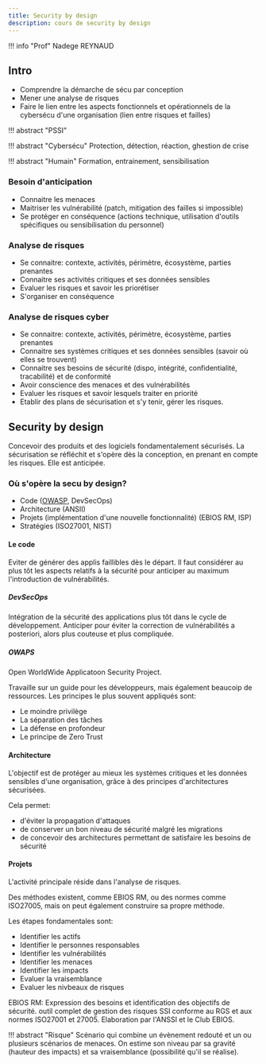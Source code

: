 ```yaml
---
title: Security by design
description: cours de security by design
---
```



!!! info "Prof"
    Nadege REYNAUD

## Intro

- Comprendre la démarche de sécu par conception
- Mener une analyse de risques
- Faire le lien entre les aspects fonctionnels et opérationnels de la cybersécu d'une organisation (lien entre risques et failles)

!!! abstract "PSSI"

!!! abstract "Cybersécu"
    Protection, détection, réaction, ghestion de crise

!!! abstract "Humain"
    Formation, entrainement, sensibilisation

### Besoin d'anticipation

- Connaitre les menaces
- Maitriser les vulnérabilité (patch, mitigation des failles si impossible)
- Se protéger en conséquence (actions technique, utilisation d'outils spécifiques ou sensibilisation du personnel)

### Analyse de risques

- Se connaitre: contexte, activités, périmètre, écosystème, parties prenantes
- Connaitre ses activités critiques et ses données sensibles
- Evaluer les risques et savoir les priorétiser
- S'organiser en conséquence

### Analyse de risques cyber

- Se connaitre: contexte, activités, périmètre, écosystème, parties prenantes
- Connaitre ses systèmes critiques et ses données sensibles (savoir où elles se trouvent)
- Connaitre ses besoins de sécurité (dispo, intégrité, confidentialité, tracabilité) et de conformité
- Avoir conscience des menaces et des vulnérabilités
- Evaluer les risques et savoir lesquels traiter en priorité
- Etablir des plans de sécurisation et s'y tenir, gérer les risques.

## Security by design

Concevoir des produits et des logiciels fondamentalement sécurisés.
La sécurisation se réfléchit et s'opère dès la conception, en prenant en compte les risques.
Elle est anticipée.

### Où s'opère la secu by design?

- Code ([OWASP](https://owasp.org/www-project-developer-guide/draft/), DevSecOps)
- Architecture (ANSII)
- Projets (implémentation d'une nouvelle fonctionnalité) (EBIOS RM, ISP)
- Stratégies (ISO27001, NIST)

#### Le code

Eviter de générer des applis faillibles dès le départ.
Il faut considérer au plus tôt les aspects relatifs à la sécurité pour anticiper au maximum l'introduction de vulnérabilités.

##### DevSecOps

Intégration de la sécurité des applications plus tôt dans le cycle de développement.
Anticiper pour éviter la correction de vulnérabilités a posteriori, alors plus couteuse et plus compliquée.

##### OWAPS

Open WorldWide Applicatoon Security Project.

Travaille sur un guide pour les développeurs, mais également beaucoip de ressources. Les principes le plus souvent appliqués sont:

- Le moindre privilège
- La séparation des tâches
- La défense en profondeur
- Le principe de Zero Trust

#### Architecture

L'objectif est de protéger au mieux les systèmes critiques et les données sensibles d'une organisation, grâce à des principes d'architectures sécurisées.

Cela permet:

- d'éviter la propagation d'attaques
- de conserver un bon niveau de sécurité malgré les migrations
- de concevoir des architectures permettant de satisfaire les besoins de sécurité

#### Projets

L'activité principale réside dans l'analyse de risques.

Des méthodes existent, comme EBIOS RM, ou des normes comme ISO27005, mais on peut également construire sa propre méthode.

Les étapes fondamentales sont:

- Identifier les actifs
- Identifier le personnes responsables
- Identifier les vulnérabilités
- Identifier les menaces
- Identifier les impacts
- Evaluer la vraisemblance
- Evaluer les nivbeaux de risques

EBIOS RM: Expression des besoins et identification des objectifs de sécurité. 
outil complet de gestion des risques SSI conforme au RGS et aux normes ISO27001 et 27005. 
Elaboration par l'ANSSI et le Club EBIOS.

!!! abstract "Risque"
    Scénario qui combine un évènement redouté et un ou plusieurs scénarios de menaces. On estime son niveau par sa gravité (hauteur des impacts) et sa vraisemblance (possibilité qu'il se réalise).
